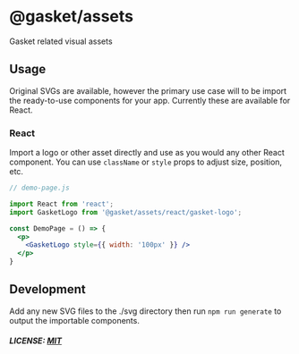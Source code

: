 # @gasket/assets

Gasket related visual assets

## Usage

Original SVGs are available, however the primary use case will to be import
the ready-to-use components for your app. Currently these are available for
React.

### React

Import a logo or other asset directly and use as you would any other React
component. You can use `className` or `style` props to adjust size, position, 
etc.

```jsx harmony
// demo-page.js

import React from 'react';
import GasketLogo from '@gasket/assets/react/gasket-logo';

const DemoPage = () => {
  <p>
    <GasketLogo style={{ width: '100px' }} />
  </p>
}
```

## Development

Add any new SVG files to the ./svg directory then run `npm run generate` to
output the importable components.

##### LICENSE: [MIT](./LICENSE)
